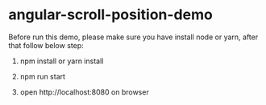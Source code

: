 # angular-scroll-position-demo


Before run this demo, please make sure you have install node or yarn, after that follow below step:


1. npm install or yarn install


2. npm run start


3. open http://localhost:8080 on browser 

